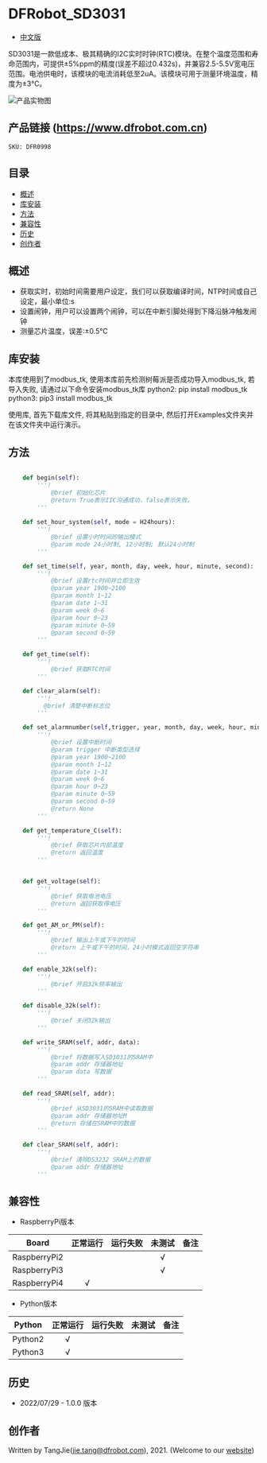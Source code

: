 # DFRobot_SD3031
* [中文版](./README_CN.md)

SD3031是一款低成本、极其精确的I2C实时时钟(RTC)模块。在整个温度范围和寿命范围内，可提供±5%ppm的精度(误差不超过0.432s)，并兼容2.5-5.5V宽电压范围。电池供电时，该模块的电流消耗低至2uA。该模块可用于测量环境温度，精度为±3℃。

![产品实物图](../../resources/images/DFR0998.png)


## 产品链接 (https://www.dfrobot.com.cn)
    SKU: DFR0998


## 目录

* [概述](#概述)
* [库安装](#库安装)
* [方法](#方法)
* [兼容性](#兼容性)
* [历史](#历史)
* [创作者](#创作者)


## 概述

* 获取实时，初始时间需要用户设定，我们可以获取编译时间，NTP时间或自己设定，最小单位:s 
* 设置闹钟，用户可以设置两个闹钟，可以在中断引脚处得到下降沿脉冲触发闹钟
* 测量芯片温度，误差:±0.5℃


## 库安装

本库使用到了modbus_tk, 使用本库前先检测树莓派是否成功导入modbus_tk, 若导入失败, 请通过以下命令安装modbus_tk库
python2: pip install modbus_tk
python3: pip3 install modbus_tk

使用库, 首先下载库文件, 将其粘贴到指定的目录中, 然后打开Examples文件夹并在该文件夹中运行演示。


## 方法

```python

    def begin(self):
        '''!
            @brief 初始化芯片
            @return True表示IIC沟通成功，false表示失败。
        '''
 
    def set_hour_system(self, mode = H24hours):
        '''!
            @brief 设置小时时间的输出模式
            @param mode 24小时制, 12小时制; 默认24小时制
        '''

    def set_time(self, year, month, day, week, hour, minute, second):
        '''!
            @brief 设置rtc时间并立即生效
            @param year 1900~2100
            @param month 1~12
            @param date 1~31
            @param week 0~6
            @param hour 0~23
            @param minute 0~59
            @param second 0~59
        '''

    def get_time(self):
        '''!
            @brief 获取RTC时间
        '''

    def clear_alarm(self):
        '''!
          @brief 清楚中断标志位
        '''

    def set_alarmnumber(self,trigger, year, month, day, week, hour, minute, second):
        '''!
            @brief 设置中断时间
            @param trigger 中断类型选择
            @param year 1900~2100
            @param month 1~12
            @param date 1~31
            @param week 0~6
            @param hour 0~23
            @param minute 0~59
            @param second 0~59
            @return None
        '''

    def get_temperature_C(self):
        '''!
            @brief 获取芯片内部温度
            @return 返回温度
        '''


    def get_voltage(self):
        '''!
            @brief 获取电池电压
            @return 返回获取得电压
        '''

    def get_AM_or_PM(self):
        '''!
            @brief 输出上午或下午的时间
            @return 上午或下午的时间，24小时模式返回空字符串
        '''

    def enable_32k(self):
        '''!
            @brief 开启32k频率输出
        '''

    def disable_32k(self):
        '''!
            @brief 关闭32k输出
        '''

    def write_SRAM(self, addr, data):
        '''!
            @brief 将数据写入SD3031的SRAM中
            @param addr 存储器地址
            @param data 写数据
        '''

    def read_SRAM(self, addr):
        '''!
            @brief 从SD3031的SRAM中读取数据
            @param addr 存储器地址M
            @return 存储在SRAM中的数据
        '''

    def clear_SRAM(self, addr):
        '''!
            @brief 清除DS3232 SRAM上的数据
            @param addr 存储器地址
        '''

```


## 兼容性

* RaspberryPi版本

| Board        | 正常运行  | 运行失败   | 未测试    | 备注
| ------------ | :-------: | :--------: | :------: | :-----: |
| RaspberryPi2 |           |            |    √     |         |
| RaspberryPi3 |           |            |    √     |         |
| RaspberryPi4 |     √     |            |          |         |

* Python版本

| Python  | 正常运行  | 运行失败   | 未测试    | 备注
| ------- | :-------: | :--------: | :------: | :-----: |
| Python2 |     √     |            |          |         |
| Python3 |     √     |            |          |         |


## 历史

- 2022/07/29 - 1.0.0 版本


## 创作者

Written by TangJie(jie.tang@dfrobot.com), 2021. (Welcome to our [website](https://www.dfrobot.com/))

